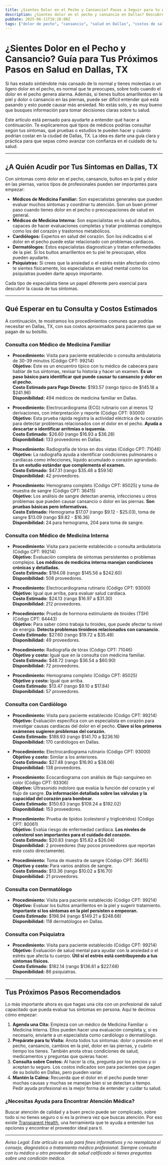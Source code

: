 ```yaml
---
title: ¿Sientes Dolor en el Pecho y Cansancio? Pasos a Seguir para tu Atención Médica en Dallas, TX  
description: ¿Sientes dolor en el pecho y cansancio en Dallas? Descubre a qué especialista acudir, qué pruebas pueden realizarte y los costos estimados para que tomes decisiones sobre tu salud con confianza.  
pubDate: 2025-06-11T16:18:00Z  
tags: ["dolor de pecho", "cansancio", "salud en Dallas", "costos de salud", "guía de proveedores", "cardiología", "medicina familiar", "dermatología", "medicina interna"]  
---
```


# ¿Sientes Dolor en el Pecho y Cansancio? Guía para Tus Próximos Pasos en Salud en Dallas, TX

Si has estado sintiéndote más cansado de lo normal y tienes molestias o un ligero dolor en el pecho, es normal que te preocupes, sobre todo cuando el dolor en el pecho genera alarma. Además, si tienes bultos amarillentos en la piel y dolor o cansancio en las piernas, puede ser difícil entender qué está pasando y esto puede causar más ansiedad. No estás solo, y es muy bueno que busques información para tomar decisiones claras sobre tu salud.

Este artículo está pensado para ayudarte a entender qué hacer a continuación. Te explicaremos qué tipos de médicos podrías consultar según tus síntomas, qué pruebas o estudios te pueden hacer y cuánto podrían costar en la ciudad de Dallas, TX. La idea es darte una guía clara y práctica para que sepas cómo avanzar con confianza en el cuidado de tu salud.

---

## ¿A Quién Acudir por Tus Síntomas en Dallas, TX

Con síntomas como dolor en el pecho, cansancio, bultos en la piel y dolor en las piernas, varios tipos de profesionales pueden ser importantes para empezar:

- **Médicos de Medicina Familiar:** Son especialistas generales que pueden evaluar muchos síntomas y coordinar tu atención. Son un buen primer paso cuando tienes dolor en el pecho o preocupaciones de salud en general.
- **Médicos de Medicina Interna:** Son especialistas en la salud de adultos, capaces de hacer evaluaciones completas y tratar problemas complejos como los del corazón y trastornos metabólicos.
- **Cardiólogos:** Expertos en salud del corazón. Son los indicados si el dolor en el pecho puede estar relacionado con problemas cardiacos.
- **Dermatólogos:** Estos especialistas diagnostican y tratan enfermedades de la piel. Si los bultos amarillentos en tu piel te preocupan, ellos pueden ayudarte.
- **Psiquiatras:** Si crees que la ansiedad o el estrés están afectando cómo te sientes físicamente, los especialistas en salud mental como los psiquiatras pueden darte apoyo importante.

Cada tipo de especialista tiene un papel diferente pero esencial para descubrir la causa de tus síntomas.

---

## Qué Esperar en tu Consulta y Costos Estimados

A continuación, te mostramos los procedimientos comunes que podrías necesitar en Dallas, TX, con sus costos aproximados para pacientes que se pagan de su bolsillo.

### Consulta con Médico de Medicina Familiar

- **Procedimiento:** Visita para paciente establecido o consulta ambulatoria de 30-39 minutos (Código CPT: 99214)  
  **Objetivo:** Este es un encuentro típico con tu médico de cabecera para hablar de tus síntomas, revisar tu historia y hacer un examen. **Es un paso básico para identificar qué puede causar tu cansancio y dolor en el pecho.**  
  **Costo Estimado para Pago Directo:** $193.57 (rango típico de $145.18 a $241.96)  
  **Disponibilidad:** 494 médicos de medicina familiar en Dallas.

- **Procedimiento:** Electrocardiograma (ECG) rutinario con al menos 12 derivaciones, con interpretación y reporte (Código CPT: 93000)  
  **Objetivo:** Esta prueba rápida registra la actividad eléctrica de tu corazón para detectar problemas relacionados con el dolor en el pecho. **Ayuda a descartar o identificar arritmias o isquemia.**  
  **Costo Estimado:** $26.60 (rango $16.93 a $36.28)  
  **Disponibilidad:** 133 proveedores en Dallas.

- **Procedimiento:** Radiografía de tórax en dos vistas (Código CPT: 71046)  
  **Objetivo:** La radiografía ayuda a identificar condiciones pulmonares o cardíacas como infecciones, líquido acumulado o corazón agrandado. **Es un estudio estándar que complementa el examen.**  
  **Costo Estimado:** $47.31 (rango $35.48 a $59.14)  
  **Disponibilidad:** 42 proveedores.

- **Procedimiento:** Hemograma completo (Código CPT: 85025) y toma de muestra de sangre (Código CPT: 36415)  
  **Objetivo:** Los análisis de sangre detectan anemia, infecciones u otros problemas que pueden causar cansancio o dolor en las piernas. **Son pruebas básicas pero informativas.**  
  **Costo Estimado:** Hemograma $17.07 (rango $9.12 - $25.03), toma de sangre $13.09 (rango $9.82 - $16.36)  
  **Disponibilidad:** 24 para hemograma, 204 para toma de sangre.

### Consulta con Médico de Medicina Interna

- **Procedimiento:** Visita para paciente establecido o consulta ambulatoria (Código CPT: 99214)  
  **Objetivo:** Evaluación completa de síntomas persistentes o problemas complejos. **Los médicos de medicina interna manejan condiciones crónicas y detalladas.**  
  **Costo Estimado:** $194.08 (rango $145.56 a $242.60)  
  **Disponibilidad:** 508 proveedores.

- **Procedimiento:** Electrocardiograma rutinario (Código CPT: 93000)  
  **Objetivo:** Igual que arriba, para evaluar salud cardíaca.  
  **Costo Estimado:** $24.13 (rango $16.97 a $31.30)  
  **Disponibilidad:** 212 proveedores.

- **Procedimiento:** Prueba de hormona estimulante de tiroides (TSH) (Código CPT: 84443)  
  **Objetivo:** Para saber cómo trabaja tu tiroides, que puede afectar tu nivel de energía. **Detecta problemas tiroideos relacionados con cansancio.**  
  **Costo Estimado:** $27.60 (rango $19.72 a $35.48)  
  **Disponibilidad:** 49 proveedores.

- **Procedimiento:** Radiografía de tórax (Código CPT: 71046)  
  **Objetivo y costo:** Igual que en la consulta con medicina familiar.  
  **Costo Estimado:** $48.72 (rango $36.54 a $60.90)  
  **Disponibilidad:** 72 proveedores.

- **Procedimiento:** Hemograma completo (Código CPT: 85025)  
  **Objetivo y costo:** Igual que arriba.  
  **Costo Estimado:** $13.47 (rango $9.10 a $17.84)  
  **Disponibilidad:** 57 proveedores.

### Consulta con Cardiólogo

- **Procedimiento:** Visita para paciente establecido (Código CPT: 99214)  
  **Objetivo:** Evaluación específica con un especialista en corazón para investigar causas cardíacas del dolor en el pecho. **Clave si los primeros exámenes sugieren problemas del corazón.**  
  **Costo Estimado:** $188.93 (rango $141.70 a $236.16)  
  **Disponibilidad:** 170 cardiólogos en Dallas.

- **Procedimiento:** Electrocardiograma rutinario (Código CPT: 93000)  
  **Objetivo y costo:** Similar a los anteriores.  
  **Costo Estimado:** $27.48 (rango $16.90 a $38.06)  
  **Disponibilidad:** 138 proveedores.

- **Procedimiento:** Ecocardiograma con análisis de flujo sanguíneo en color (Código CPT: 93306)  
  **Objetivo:** Ultrasonido indoloro que evalúa la función del corazón y el flujo de sangre. **Da información detallada sobre las válvulas y la capacidad del corazón para bombear.**  
  **Costo Estimado:** $150.63 (rango $109.24 a $192.02)  
  **Disponibilidad:** 153 proveedores.

- **Procedimiento:** Prueba de lípidos (colesterol y triglicéridos) (Código CPT: 80061)  
  **Objetivo:** Evalúa riesgo de enfermedad cardíaca. **Los niveles de colesterol son importantes para el cuidado del corazón.**  
  **Costo Estimado:** $20.83 (rango $15.62 a $26.04)  
  **Disponibilidad:** 2 proveedores (hay pocos proveedores que reportan este costo directamente).

- **Procedimiento:** Toma de muestra de sangre (Código CPT: 36415)  
  **Objetivo y costo:** Para varios análisis de sangre.  
  **Costo Estimado:** $13.36 (rango $10.02 a $16.70)  
  **Disponibilidad:** 21 proveedores.

### Consulta con Dermatólogo

- **Procedimiento:** Visita para paciente establecido (Código CPT: 99214)  
  **Objetivo:** Evaluar los bultos amarillentos en la piel y sugerir tratamiento. **Importante si los síntomas en la piel persisten o empeoran.**  
  **Costo Estimado:** $198.94 (rango $149.21 a $248.68)  
  **Disponibilidad:** 118 dermatólogos en Dallas.

### Consulta con Psiquiatra

- **Procedimiento:** Visita para paciente establecido (Código CPT: 99214)  
  **Objetivo:** Evaluación de salud mental para ayudar con la ansiedad o el estrés que afecta tu cuerpo. **Útil si el estrés está contribuyendo a tus síntomas físicos.**  
  **Costo Estimado:** $182.14 (rango $136.61 a $227.68)  
  **Disponibilidad:** 86 psiquiatras.

---

## Tus Próximos Pasos Recomendados

Lo más importante ahora es que hagas una cita con un profesional de salud capacitado que pueda evaluar tus síntomas en persona. Aquí te decimos cómo empezar:

1. **Agenda una Cita:** Empieza con un médico de Medicina Familiar o Medicina Interna. Ellos pueden hacer una evaluación completa y, si es necesario, enviarte a un especialista como cardiólogo o dermatólogo.
2. **Prepárate para tu Visita:** Anota todos tus síntomas: dolor o presión en el pecho, cansancio, cambios en la piel, dolor en las piernas, y cuánto tiempo los tienes. También anota otras condiciones de salud, medicamentos y preguntas que quieras hacer.
3. **Consulta sobre Costos:** Al hacer la cita, pregunta por los precios y si aceptan tu seguro. Los costos indicados son para pacientes que pagan de su bolsillo en Dallas, pero pueden variar.
4. **Mantén la Calma:** Recuerda que el dolor en el pecho puede tener muchas causas y muchas se manejan bien si se detectan a tiempo. Pedir ayuda profesional es la mejor forma de entender y cuidar tu salud.

### ¿Necesitas Ayuda para Encontrar Atención Médica?

Buscar atención de calidad y a buen precio puede ser complicado, sobre todo si no tienes seguro o si es la primera vez que buscas atención. Por eso existe [Transparent Health](https://transparenthealth.ai), una herramienta que te ayuda a entender tus opciones y encontrar el proveedor ideal para ti.

---

*Aviso Legal: Este artículo es solo para fines informativos y no reemplaza el consejo, diagnóstico o tratamiento médico profesional. Siempre consulta con tu médico u otro proveedor de salud calificado si tienes preguntas sobre una condición médica.*